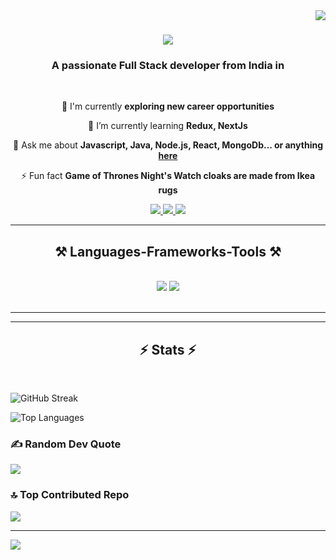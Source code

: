 <img align="right" src="https://visitor-badge.laobi.icu/badge?page_id=SahilPB11.SahilPB11" />

<h1 align="center">
    <img src="https://readme-typing-svg.herokuapp.com/?font=Righteous&size=35&center=true&vCenter=true&width=500&height=70&duration=4000&lines=Hi+There!+👋;+I'm+Sahil+Garg!;" />
</h1>

<h3 align="center">A passionate Full Stack developer from India in</h3>

<br/>

<div align="center">
 
 🔭 I'm currently **exploring new career opportunities**
 
 🌱 I’m currently learning **Redux, NextJs**

💬 Ask me about **Javascript, Java, Node.js, React, MongoDb... or anything [here](https://github.com/salesp07/salesp07/issues)**

⚡ Fun fact **Game of Thrones Night's Watch cloaks are made from Ikea rugs**

 </div>
 
<div align="center"> 
  <a href="mailto:garg07825@gmail.com">
    <img src="https://img.shields.io/badge/Gmail-333333?style=for-the-badge&logo=gmail&logoColor=red" />
  </a>
  <a href="https://www.linkedin.com/in/sahil-garg-42874a24b/" target="_blank">
    <img src="https://img.shields.io/badge/LinkedIn-0077B5?style=for-the-badge&logo=linkedin&logoColor=white" target="_blank" />
  </a>
  <a href="https://portfolio-tau-sooty-87.vercel.app/" target="_blank">
     <img src="https://img.shields.io/badge/Portfolio-FF5722?style=for-the-badge&logo=todoist&logoColor=white" target="_blank" /> <!-- sqlite, safari, google-chrome are other good icon options -->
  </a>
</div>

 <hr/>
 
<h2 align="center">⚒️ Languages-Frameworks-Tools ⚒️</h2>
<br/>
<div align="center">
    <img src="https://skillicons.dev/icons?i=react,redux,bootstrap,mui,html,css,vscode,github,tailwind,git,mongodb,reactquery" />
    <img src="https://skillicons.dev/icons?i=nodejs,javascript,typescript,express,firebase,mongodb,java,nextjs,mysql,appwrite" /><br>
</div>

<br/>
<hr/>

<hr/>

<h2 align="center">⚡ Stats ⚡</h2>
<br>

![GitHub Streak](https://github-readme-streak-stats.herokuapp.com/?user=SahilPB11&theme=dark&hide_border=false)

![Top Languages](https://github-readme-stats.vercel.app/api/top-langs/?username=SahilPB11&theme=dark&hide_border=false&include_all_commits=true&count_private=true&layout=compact)

### ✍️ Random Dev Quote

![](https://quotes-github-readme.vercel.app/api?type=horizontal&theme=radical)

### 🔝 Top Contributed Repo

![](https://github-contributor-stats.vercel.app/api?username=SahilPB11&limit=5&theme=dark_dimmed&combine_all_yearly_contributions=true)

---

[![](https://visitcount.itsvg.in/api?id=SahilPB11&icon=0&color=0)](https://visitcount.itsvg.in)

<!-- Proudly created with GPRM ( https://gprm.itsvg.in ) -->

<br/><br/>

